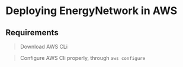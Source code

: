 # Deploying EnergyNetwork in AWS

## Requirements

> Download AWS CLi

> Configure AWS Cli properly, through `aws configure`